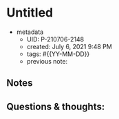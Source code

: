# Untitled

- metadata
	- UID: P-210706-2148
	- created: July 6, 2021 9:48 PM
	- tags: #{{YY-MM-DD}}
	- previous note:

## Notes

## Questions & thoughts:


